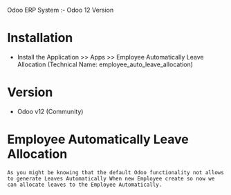 Odoo ERP System :- Odoo 12 Version 

Installation 
============
* Install the Application >> Apps >> Employee Automatically Leave Allocation (Technical Name: employee_auto_leave_allocation)

Version
=======
* Odoo v12 (Community)

Employee Automatically Leave Allocation
=======================================

    As you might be knowing that the default Odoo functionality not allows to generate Leaves Automatically When new Employee create so now we can allocate leaves to the Employee Automatically.

